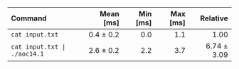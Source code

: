 | Command | Mean [ms] | Min [ms] | Max [ms] | Relative |
|:---|---:|---:|---:|---:|
| `cat input.txt` | 0.4 ± 0.2 | 0.0 | 1.1 | 1.00 |
| `cat input.txt \| ./aoc14.1` | 2.6 ± 0.2 | 2.2 | 3.7 | 6.74 ± 3.09 |
